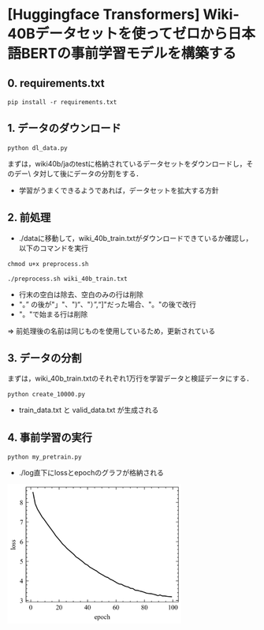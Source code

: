 # [Huggingface Transformers] Wiki-40Bデータセットを使ってゼロから日本語BERTの事前学習モデルを構築する

## 0. requirements.txt
```./
pip install -r requirements.txt
```

## 1. データのダウンロード
```./
python dl_data.py
```

まずは，wiki40b/jaのtestに格納されているデータセットをダウンロードし，そのデー\\
タ対して後にデータの分割をする．
- 学習がうまくできるようであれば，データセットを拡大する方針

## 2. 前処理
- ./dataに移動して，wiki_40b_train.txtがダウンロードできているか確認し，以下のコマンドを実行
```./data
chmod u+x preprocess.sh
```
```./data
./preprocess.sh wiki_40b_train.txt
```
- 行末の空白は除去、空白のみの行は削除
- "。” の後が"」"、")“、"）”,“]"だった場合、"。"の後で改行
- "。"で始まる行は削除

=> 前処理後の名前は同じものを使用しているため，更新されている

## 3. データの分割
まずは，wiki_40b_train.txtのそれぞれ1万行を学習データと検証データにする．
```./data
python create_10000.py
```
- train_data.txt と valid_data.txt が生成される

## 4. 事前学習の実行
```./
python my_pretrain.py
```
- ./log直下にlossとepochのグラフが格納される


<img src="/log/output.png" width="70%">
